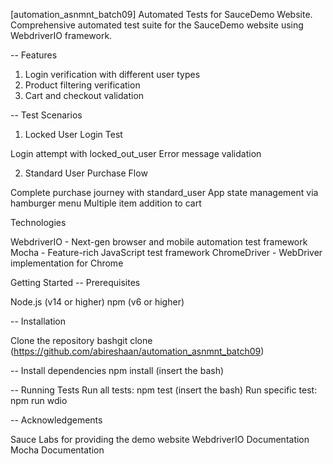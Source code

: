 [automation_asnmnt_batch09]
Automated Tests for SauceDemo Website. 
 Comprehensive automated test suite for the SauceDemo website using WebdriverIO framework.

-- Features
1. Login verification with different user types
2. Product filtering verification
3. Cart and checkout validation

-- Test Scenarios
1. Locked User Login Test

Login attempt with locked_out_user
Error message validation

2. Standard User Purchase Flow

Complete purchase journey with standard_user
App state management via hamburger menu
Multiple item addition to cart

 Technologies

WebdriverIO - Next-gen browser and mobile automation test framework
Mocha - Feature-rich JavaScript test framework
ChromeDriver - WebDriver implementation for Chrome

Getting Started
-- Prerequisites

Node.js (v14 or higher)
npm (v6 or higher)

-- Installation

Clone the repository
bashgit clone (https://github.com/abireshaan/automation_asnmnt_batch09)

-- Install dependencies
 npm install (insert the bash)

-- Running Tests
Run all tests: npm test (insert the bash)
Run specific test: npm run wdio

-- Acknowledgements

Sauce Labs for providing the demo website
WebdriverIO Documentation
Mocha Documentation
